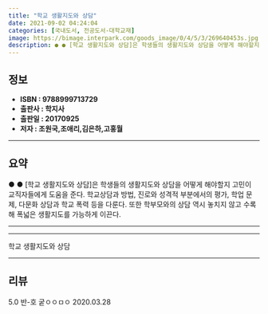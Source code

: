 ```yaml
---
title: "학교 생활지도와 상담"
date: 2021-09-02 04:24:04
categories: [국내도서, 전공도서-대학교재]
image: https://bimage.interpark.com/goods_image/0/4/5/3/269640453s.jpg
description: ● ● [학교 생활지도와 상담]은 학생들의 생활지도와 상담을 어떻게 해야할지 고민이 교직자들에게 도움을 준다. 학교상담과 방법, 진로와 성격적 부분에서의 평가, 학업 문제, 다문화 상담과 학교 폭력 등을 다룬다. 또한 학부모와의 상담 역시 놓치지 않고 수록해 폭넓은 생활지도를 가능하
---
```


## **정보**

- **ISBN : 9788999713729**
- **출판사 : 학지사**
- **출판일 : 20170925**
- **저자 : 조원국,조애리,김은하,고홍월**

------



## **요약**

●  ●  [학교 생활지도와 상담]은 학생들의 생활지도와 상담을 어떻게 해야할지 고민이 교직자들에게 도움을 준다. 학교상담과 방법, 진로와 성격적 부분에서의 평가, 학업 문제, 다문화 상담과 학교 폭력 등을 다룬다. 또한 학부모와의 상담 역시 놓치지 않고 수록해 폭넓은 생활지도를 가능하게 이끈다.

------



------


학교 생활지도와 상담 

------


## **리뷰** 

5.0 반-호 궅ㅇㅇㅁㅇ 2020.03.28 <br/>
